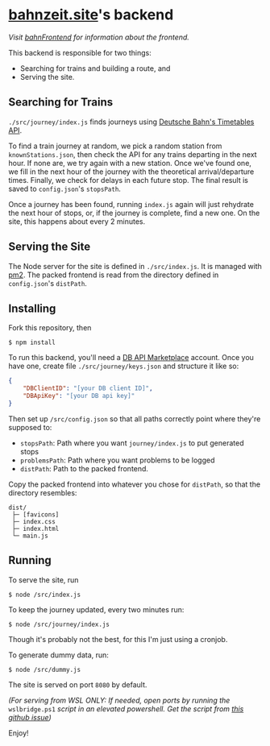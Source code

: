# [bahnzeit.site](bahnzeit.site)'s backend

*Visit [bahnFrontend](https://github.com/simonmso/bahnfrontend) for information about the frontend.*

This backend is responsible for two things:
- Searching for trains and building a route, and
- Serving the site.

## Searching for Trains
`./src/journey/index.js` finds journeys using [Deutsche Bahn's Timetables API](https://developers.deutschebahn.com/db-api-marketplace/apis/product/timetables).

To find a train journey at random, we pick a random station from `knownStations.json`, then check the API for any trains departing in the next hour. If none are, we try again with a new station. Once we've found one, we fill in the next hour of the journey with the theoretical arrival/departure times. Finally, we check for delays in each future stop. The final result is saved to `config.json`'s `stopsPath`.

Once a journey has been found, running `index.js` again will just rehydrate the next hour of stops, or, if the journey is complete, find a new one. On the site, this happens about every 2 minutes.

## Serving the Site
The Node server for the site is defined in `./src/index.js`. It is managed with [pm2](https://pm2.keymetrics.io/). The packed frontend is read from the directory defined in `config.json`'s `distPath`.

## Installing
Fork this repository, then

`$ npm install`

To run this backend, you'll need a [DB API Marketplace](https://developers.deutschebahn.com/db-api-marketplace/apis/frontpage) account. Once you have one, create file `./src/journey/keys.json` and structure it like so:

```json
{
    "DBClientID": "[your DB client ID]",
    "DBApiKey": "[your DB api key]"
}
```

Then set up `/src/config.json` so that all paths correctly point where they're supposed to:
- `stopsPath`: Path where you want `journey/index.js` to put generated stops
- `problemsPath`: Path where you want problems to be logged
- `distPath`: Path to the packed frontend.

Copy the packed frontend into whatever you chose for `distPath`, so that the directory resembles:
```
dist/
 ├─ [favicons]
 ├─ index.css
 ├─ index.html
 └─ main.js
```

## Running
To serve the site, run

`$ node /src/index.js`

To keep the journey updated, every two minutes run:

`$ node /src/journey/index.js`

Though it's probably not the best, for this I'm just using a cronjob.

To generate dummy data, run:

`$ node /src/dummy.js`

The site is served on port `8080` by default. 

*(For serving from WSL ONLY: If needed, open ports by running the* `wslbridge.ps1` *script in an elevated powershell. Get the script from [this github issue](https://github.com/microsoft/WSL/issues/4150#issuecomment-504209723))*

Enjoy!

